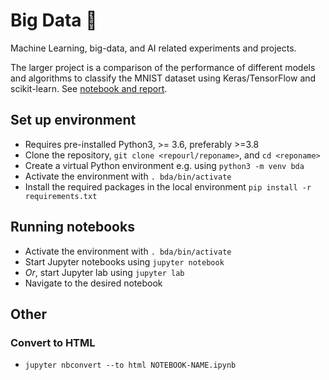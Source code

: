# Big Data :rocket:
Machine Learning, big-data, and AI related experiments and projects.

The larger project is a comparison of the performance of different models and algorithms to classify the MNIST dataset using Keras/TensorFlow and scikit-learn. See [notebook and report](https://github.com/janusboandersen/big-data/tree/master/mnist-project).

## Set up environment
- Requires pre-installed Python3, >= 3.6, preferably >=3.8
- Clone the repository, `git clone <repourl/reponame>`, and `cd <reponame>`
- Create a virtual Python environment e.g. using `python3 -m venv bda`
- Activate the environment with `. bda/bin/activate`
- Install the required packages in the local environment `pip install -r requirements.txt`

## Running notebooks
- Activate the environment with `. bda/bin/activate`
- Start Jupyter notebooks using `jupyter notebook`
- *Or*, start Jupyter lab using `jupyter lab`
- Navigate to the desired notebook

## Other
### Convert to HTML
- `jupyter nbconvert --to html NOTEBOOK-NAME.ipynb`
